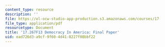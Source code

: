 ```yaml
---
content_type: resource
description: ''
file: https://ol-ocw-studio-app-production.s3.amazonaws.com/courses/17-267-democracy-in-america-fall-2013/ead726d3a9cf9f604d418227f08bbf22_MIT17_267F13_Final_Paper.pdf
file_type: application/pdf
resourcetype: Document
title: '17.267F13 Democracy In America: Final Paper'
uid: ead726d3-a9cf-9f60-4d41-8227f08bbf22
---
```

